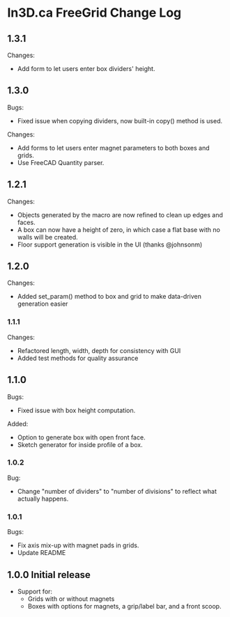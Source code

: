 # In3D.ca FreeGrid Change Log

## 1.3.1

Changes:

* Add form to let users enter box dividers' height.

## 1.3.0

Bugs:

* Fixed issue when copying dividers, now built-in copy() method is used.

Changes:

* Add forms to let users enter magnet parameters to both boxes and grids.
* Use FreeCAD Quantity parser.

## 1.2.1

Changes:

* Objects generated by the macro are now refined to clean up edges and faces.
* A box can now have a height of zero, in which case a flat base with no walls will be created.
* Floor support generation is visible in the UI (thanks @johnsonm)

## 1.2.0

Changes:

* Added set_param() method to box and grid to make data-driven generation easier

### 1.1.1

Changes:

* Refactored length, width, depth for consistency with GUI
* Added test methods for quality assurance

## 1.1.0

Bugs:

* Fixed issue with box height computation.

Added:

* Option to generate box with open front face.
* Sketch generator for inside profile of a box.

### 1.0.2

Bug:

* Change "number of dividers" to "number of divisions" to reflect what actually happens.

### 1.0.1

Bugs:

* Fix axis mix-up with magnet pads in grids.
* Update README

## 1.0.0 Initial release

* Support for:
  * Grids with or without magnets
  * Boxes with options for magnets, a grip/label bar, and a front scoop.
